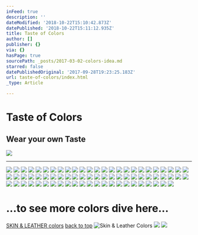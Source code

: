 ```yaml
---
inFeed: true
description: ''
dateModified: '2018-10-22T15:10:42.873Z'
datePublished: '2018-10-22T15:11:12.935Z'
title: Taste of Colors
author: []
publisher: {}
via: {}
hasPage: true
sourcePath: _posts/2017-03-02-colors-idea.md
starred: false
datePublishedOriginal: '2017-09-28T19:23:25.183Z'
url: taste-of-colors/index.html
_type: Article

---
```

# Taste of Colors

## **Wear your own Taste**
![](https://the-grid-user-content.s3-us-west-2.amazonaws.com/71c1157c-cec7-4cb0-ab5a-ae9e30e46ef7.jpg)

---

![](https://the-grid-user-content.s3-us-west-2.amazonaws.com/7a350670-4971-43fb-8115-7af8d71003fa.jpg)
![](https://the-grid-user-content.s3-us-west-2.amazonaws.com/42df3722-5073-4274-a4b2-20458ecdfe29.jpg)
![](https://the-grid-user-content.s3-us-west-2.amazonaws.com/f853f3d0-b5b5-4dee-8291-404a2970f17b.jpg)
![](https://the-grid-user-content.s3-us-west-2.amazonaws.com/77f691ac-06dd-420f-a96b-ca1f3c9261ae.jpg)
![](https://the-grid-user-content.s3-us-west-2.amazonaws.com/2cccf9e5-9334-49a7-bdce-fa7acb45928f.jpg)
![](https://the-grid-user-content.s3-us-west-2.amazonaws.com/606a3072-856a-4398-82f9-f878e3edc978.jpg)
![](https://the-grid-user-content.s3-us-west-2.amazonaws.com/35afdd4f-02aa-4c9d-ba61-57fbc63819cc.jpg)
![](https://the-grid-user-content.s3-us-west-2.amazonaws.com/dddf63a1-5195-4dc5-9fc7-682c6687c799.jpg)
![](https://the-grid-user-content.s3-us-west-2.amazonaws.com/00eb329c-f32c-4dde-9474-b6309d15a958.jpg)
![](https://the-grid-user-content.s3-us-west-2.amazonaws.com/d16af68e-5ed3-444c-8ca5-6a578467cee3.jpg)
![](https://the-grid-user-content.s3-us-west-2.amazonaws.com/537f0fbb-278c-45d3-87dc-c0e5728d1a12.jpg)
![](https://the-grid-user-content.s3-us-west-2.amazonaws.com/8453bc72-fd87-4c27-85e6-4f9368944846.jpg)
![](https://the-grid-user-content.s3-us-west-2.amazonaws.com/88af0c81-2895-4f86-a38b-a657f90c5a10.jpg)
![](https://the-grid-user-content.s3-us-west-2.amazonaws.com/b4a6799e-1d84-4a82-a80b-6ddf9d6f8603.jpg)
![](https://the-grid-user-content.s3-us-west-2.amazonaws.com/659357ce-6f5c-40ab-838f-f6746561a889.jpg)
![](https://the-grid-user-content.s3-us-west-2.amazonaws.com/38bc85db-8974-4885-9c65-33c9bac0823a.jpg)
![](https://the-grid-user-content.s3-us-west-2.amazonaws.com/85d6cc53-248f-450b-ae87-71e85ffa0c64.jpg)
![](https://the-grid-user-content.s3-us-west-2.amazonaws.com/62aba094-2107-4119-bb41-b9037afa7b5c.jpg)
![](https://the-grid-user-content.s3-us-west-2.amazonaws.com/deb41f4f-f8f7-4387-8dc4-d4ea4fb9e346.jpg)
![](https://the-grid-user-content.s3-us-west-2.amazonaws.com/ade9d54d-1786-41ae-a5b8-88f24ba18d57.jpg)
![](https://the-grid-user-content.s3-us-west-2.amazonaws.com/60c03a1b-2763-43b4-aaee-93198bb8b144.jpg)
![](https://the-grid-user-content.s3-us-west-2.amazonaws.com/d521115a-1cfa-4d89-802c-62a754aef692.jpg)
![](https://the-grid-user-content.s3-us-west-2.amazonaws.com/5e231dfc-5320-44e9-b4b5-ab6456c27f5e.jpg)
![](https://the-grid-user-content.s3-us-west-2.amazonaws.com/98376412-fe46-47fa-91b8-acbafe940fd3.jpg)
![](https://the-grid-user-content.s3-us-west-2.amazonaws.com/ed25b409-8152-49de-af85-6f4d3c2f475a.jpg)
![](https://the-grid-user-content.s3-us-west-2.amazonaws.com/3870a269-4c68-4e31-9da0-98778b443a85.jpg)
![](https://the-grid-user-content.s3-us-west-2.amazonaws.com/1cf24b65-330e-4e4f-b726-676ca3de4b42.jpg)
![](https://the-grid-user-content.s3-us-west-2.amazonaws.com/2146aa34-b17c-4dc3-af2e-5cee94085d0e.jpg)
![](https://the-grid-user-content.s3-us-west-2.amazonaws.com/fe4a5660-a5f6-4abb-8fe8-7524a03510be.jpg)
![](https://the-grid-user-content.s3-us-west-2.amazonaws.com/2ed7a41c-911f-474e-b613-86de980a149e.jpg)
![](https://the-grid-user-content.s3-us-west-2.amazonaws.com/83a74e95-25d3-44df-acf4-bc4da50fde47.jpg)
![](https://the-grid-user-content.s3-us-west-2.amazonaws.com/32b8ff46-d916-4478-9e45-df60df3ac0a9.jpg)
![](https://the-grid-user-content.s3-us-west-2.amazonaws.com/8c5c9377-a853-45d7-95ee-7919f055210a.jpg)
![](https://the-grid-user-content.s3-us-west-2.amazonaws.com/56685213-b52c-4435-9cb3-85fb53fe3a5a.jpg)
![](https://the-grid-user-content.s3-us-west-2.amazonaws.com/145f9f7e-3624-4f56-9c0e-e5d5ed795887.jpg)
![](https://the-grid-user-content.s3-us-west-2.amazonaws.com/a4a50ded-a84d-41ba-8971-c59ab9062881.jpg)
![](https://the-grid-user-content.s3-us-west-2.amazonaws.com/219b9d69-26e6-4dd0-8c50-23090cac2ff4.jpg)
![](https://the-grid-user-content.s3-us-west-2.amazonaws.com/78bdedc7-c21f-4727-b0ef-c4a644ffca7e.jpg)
![](https://the-grid-user-content.s3-us-west-2.amazonaws.com/17479e29-d2f8-4662-994c-9ee8129745f4.jpg)
![](https://the-grid-user-content.s3-us-west-2.amazonaws.com/ccd9803a-f6a9-43fe-a77f-bba6bf04ae49.jpg)
![](https://the-grid-user-content.s3-us-west-2.amazonaws.com/f2360f63-4f68-4e4b-b30d-9354fcdb8b2b.jpg)
![](https://the-grid-user-content.s3-us-west-2.amazonaws.com/4f61d3c3-3e89-4b15-8930-ca22a8ab7e3a.jpg)
![](https://the-grid-user-content.s3-us-west-2.amazonaws.com/bb075ca8-c2c9-4ac5-9947-2af092e426f9.jpg)
![](https://the-grid-user-content.s3-us-west-2.amazonaws.com/b0ceae52-f4dc-4819-b6d1-3262db98185a.jpg)
![](https://the-grid-user-content.s3-us-west-2.amazonaws.com/1977e326-4b16-446f-89c0-8042ddb971c4.jpg)
![](https://the-grid-user-content.s3-us-west-2.amazonaws.com/1fd4bc2b-6485-423d-95a2-22b89ca87733.jpg)
![](https://the-grid-user-content.s3-us-west-2.amazonaws.com/371914ae-79e4-4824-9536-51f873efa966.jpg)
![](https://the-grid-user-content.s3-us-west-2.amazonaws.com/c093642c-4694-4fb8-9264-df2350b06153.jpg)
![](https://the-grid-user-content.s3-us-west-2.amazonaws.com/a430d9bc-f078-4407-9058-8998a4ef5763.jpg)
![](https://the-grid-user-content.s3-us-west-2.amazonaws.com/1822cee2-4406-4fb9-a5eb-fd7962b3c0b4.jpg)
![](https://the-grid-user-content.s3-us-west-2.amazonaws.com/5a88862d-2bf2-4c78-b2e6-a866d331f564.jpg)
![](https://the-grid-user-content.s3-us-west-2.amazonaws.com/d93d3dad-5988-4b13-978a-1b0f959bc55a.jpg)
![](https://the-grid-user-content.s3-us-west-2.amazonaws.com/a3414ecd-3442-4814-84ff-089e11d84b28.jpg)
![](https://the-grid-user-content.s3-us-west-2.amazonaws.com/12096512-9150-4f9e-ac50-bf208b755e83.jpg)
![](https://the-grid-user-content.s3-us-west-2.amazonaws.com/62cf2693-e9cb-4c6d-9736-9cac47562c6e.jpg)
![](https://the-grid-user-content.s3-us-west-2.amazonaws.com/3a11a3b2-2fd3-4fa3-afba-a18487067694.jpg)
![](https://the-grid-user-content.s3-us-west-2.amazonaws.com/54568bea-8953-4447-b560-8641e696b60e.jpg)
![](https://the-grid-user-content.s3-us-west-2.amazonaws.com/0ec8efea-972a-4695-b62b-fa777d535ce9.jpg)
![](https://the-grid-user-content.s3-us-west-2.amazonaws.com/6617092d-3201-4eb9-9b13-d64ce440cdd2.jpg)
![](https://the-grid-user-content.s3-us-west-2.amazonaws.com/068c4f1f-3616-4d2a-9c5d-4b3710e15c43.jpg)
![](https://the-grid-user-content.s3-us-west-2.amazonaws.com/c94b0802-a4dc-488e-a068-d2b85f9b3099.jpg)
![](https://the-grid-user-content.s3-us-west-2.amazonaws.com/cf31d258-eae0-4477-b384-618e5d933c13.jpg)
![](https://the-grid-user-content.s3-us-west-2.amazonaws.com/f332be7d-940c-4a81-b71b-779757a26952.jpg)
![](https://the-grid-user-content.s3-us-west-2.amazonaws.com/8204ad17-f2ee-4a68-8c10-d3e6ed120d24.jpg)
![](https://the-grid-user-content.s3-us-west-2.amazonaws.com/fa4839d8-43f9-440d-bec3-4658bdbc92fd.jpg)
![](https://the-grid-user-content.s3-us-west-2.amazonaws.com/2000babc-3da7-4083-88f0-53d74f46bb17.jpg)
![](https://the-grid-user-content.s3-us-west-2.amazonaws.com/8349bf68-169f-4e95-bb6e-585f2c2ab73d.jpg)
![](https://the-grid-user-content.s3-us-west-2.amazonaws.com/3764626f-a7cc-4abe-b460-b87658dac6b2.jpg)
![](https://the-grid-user-content.s3-us-west-2.amazonaws.com/2c319110-d95d-45b8-9033-981ca25fe079.jpg)
![](https://the-grid-user-content.s3-us-west-2.amazonaws.com/15d23d1a-9b19-4b39-afb7-4f0e90d96b32.jpg)
![](https://the-grid-user-content.s3-us-west-2.amazonaws.com/261a4b62-a520-4b59-8a5a-c686a5b40e62.jpg)
![](https://the-grid-user-content.s3-us-west-2.amazonaws.com/8b243bbb-84e5-49ca-bf72-c60da31393f8.jpg)
![](https://the-grid-user-content.s3-us-west-2.amazonaws.com/15a959f7-3eba-448f-832b-b3a1065b173c.jpg)

# ...to see more colors dive here...
[SKIN & LEATHER colors][0]
[back to top][1]
![Skin & Leather Colors](https://the-grid-user-content.s3-us-west-2.amazonaws.com/8710d002-8d6a-43c1-9643-8755d03cf775.jpg)
![](https://the-grid-user-content.s3-us-west-2.amazonaws.com/8b8b65f2-2bd1-418f-9ff6-2191bab6cdfa.jpg)
![](https://the-grid-user-content.s3-us-west-2.amazonaws.com/4496002d-c7ba-4b12-a7a2-59a5789e4bc2.jpg)

[0]: https://thegrid.ai/leather-colors/
[1]: https://thegrid.ai/lgsamicrafts/taste-of-colors/
